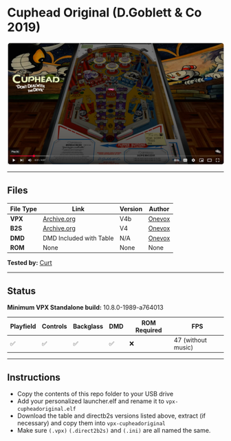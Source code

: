 # Cuphead Original  (D.Goblett & Co 2019)

![Table Preview](../../images/vpx-cupheadoriginal-preview.png)


---

## Files
| File Type | Link | Version | Author | 
|-----------|--------|----------|--------------|
| **VPX** | [Archive.org](https://ia903203.us.archive.org/view_archive.php?archive=/17/items/Visual_Pinball_2020-06-20/Visual%20Pinball%20%5BVPXx%5D%20Original%20Tables/Cuphead%20%28D.Goblett%20%26%20Co%202019%29%28Onevox%29%284.0b%29%5BVPX06%5D%5BDT%2BFS%2BdB2S%2BDOF%5D.zip) | V4b | [Onevox]({https://vpuniverse.com/profile/14340-onevox/)|
| **B2S** | [Archive.org](https://ia903203.us.archive.org/view_archive.php?archive=/17/items/Visual_Pinball_2020-06-20/Visual%20Pinball%20%5BVPXx%5D%20Original%20Tables/Cuphead%20%28D.Goblett%20%26%20Co%202019%29%28Onevox%29%284.0b%29%5BVPX06%5D%5BDT%2BFS%2BdB2S%2BDOF%5D.zip) | V4 | [Onevox]({https://vpuniverse.com/profile/14340-onevox/)|
| **DMD** | DMD Included with Table | N/A | [Onevox]({https://vpuniverse.com/profile/14340-onevox/) |
| **ROM** | None | None | None |


**Tested by:** [Curt](https://github.com/Old-Cyrus)

---

## Status 
**Minimum VPX Standalone build:** 10.8.0-1989-a764013

| Playfield | Controls | Backglass | DMD | ROM Required | FPS | 
|-----------|----------|-----------|-----|--------------|-----|
| :white_check_mark: | :white_check_mark: | :white_check_mark: | :white_check_mark: | :x: | 47 (without music)|

---

## Instructions

- Copy the contents of this repo folder to your USB drive
- Add your personalized launcher.elf and rename it to `vpx-cupheadoriginal.elf`
- Download the table and directb2s versions listed above, extract (if necessary) and copy them into `vpx-cupheadoriginal`
- Make sure `(.vpx)` `(.direct2b2s)` and `(.ini)` are all named the same.
